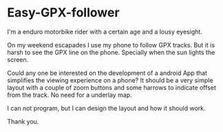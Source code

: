 # Easy-GPX-follower

I'm a enduro motorbike rider with a certain age and a lousy eyesight. 

On my weekend escapades I use my phone to follow GPX tracks. But it is harsh to see the GPX line on the phone. Specially when the sun lights the screen.

Could any one be interested on the development of a android App that simplifies the viewing experience on a phone? It should be a very simple layout with a couple of zoom buttons and some harrows to indicate offset from the track. No need for a underlay map. 

I can not program, but I can design the layout and how it should work.   

Thank you.
